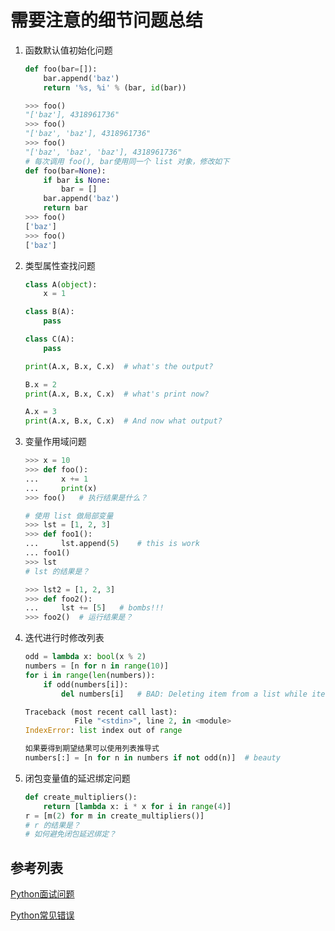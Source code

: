 # 需要注意的细节问题总结

1. 函数默认值初始化问题

    ```python
    def foo(bar=[]):
        bar.append('baz')
        return '%s, %i' % (bar, id(bar))

    >>> foo()
    "['baz'], 4318961736"
    >>> foo()
    "['baz', 'baz'], 4318961736"
    >>> foo()
    "['baz', 'baz', 'baz'], 4318961736"
    # 每次调用 foo(), bar使用同一个 list 对象，修改如下
    def foo(bar=None):
        if bar is None:
            bar = []
        bar.append('baz')
        return bar
    >>> foo()
    ['baz']
    >>> foo()
    ['baz']
    ```

2. 类型属性查找问题

    ```python
    class A(object):
        x = 1

    class B(A):
        pass

    class C(A):
        pass

    print(A.x, B.x, C.x)  # what's the output?

    B.x = 2
    print(A.x, B.x, C.x)  # what's print now?

    A.x = 3
    print(A.x, B.x, C.x)  # And now what output?
    ```
3. 变量作用域问题

    ```python
    >>> x = 10
    >>> def foo():
    ...     x += 1
    ...     print(x)
    >>> foo()   # 执行结果是什么？

    # 使用 list 做局部变量
    >>> lst = [1, 2, 3]
    >>> def foo1():
    ...     lst.append(5)    # this is work
    ... foo1()
    >>> lst
    # lst 的结果是？

    >>> lst2 = [1, 2, 3]
    >>> def foo2():
    ...     lst += [5]   # bombs!!!
    >>> foo2()  # 运行结果是？
    ```

4. 迭代进行时修改列表

    ```python
    odd = lambda x: bool(x % 2)
    numbers = [n for n in range(10)]
    for i in range(len(numbers)):
        if odd(numbers[i]):
            del numbers[i]   # BAD: Deleting item from a list while iterating over it

    Traceback (most recent call last):
               File "<stdin>", line 2, in <module>
    IndexError: list index out of range

    如果要得到期望结果可以使用列表推导式
    numbers[:] = [n for n in numbers if not odd(n)]  # beauty
    ```
5. 闭包变量值的延迟绑定问题

    ```python
    def create_multipliers():
        return [lambda x: i * x for i in range(4)]
    r = [m(2) for m in create_multipliers()]
    # r 的结果是？
    # 如何避免闭包延迟绑定？
    ```




## 参考列表
[Python面试问题](https://www.toptal.com/python#hiring-guide)

[Python常见错误](https://github.com/zlotus/doc_mac_from_zer0/blob/master/python/python_i_dont_know.md)
